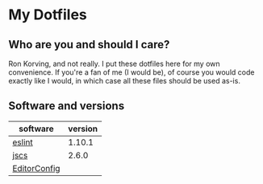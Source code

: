 # My Dotfiles

## Who are you and should I care?

Ron Korving, and not really. I put these dotfiles here for my own convenience.
If you're a fan of me (I would be), of course you would code exactly like I would,
in which case all these files should be used as-is.

## Software and versions

| software                                        | version |
| ----------------------------------------------- | ------- |
| [eslint](https://www.npmjs.com/package/eslint)  |  1.10.1 |
| [jscs](https://www.npmjs.com/package/jscs)      |   2.6.0 |
| [EditorConfig](http://editorconfig.org)         |         |
